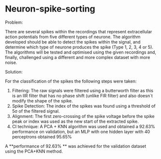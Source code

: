 # Neuron-spike-sorting

Problem: 

There are several spikes within the recordings that
represent extracellular action potentials from five different types of neurone. The algorithm developed should
be able to detect the spikes within the signal, and determine which type of neurone produces the spike (Type
1, 2, 3, 4 or 5).
The algorithms will be tested and optimised using the given recordings and, finally, challenged using a
different and more complex dataset with more noise.

Solution: 

For the classification of the spikes the following steps were taken:

1. Filtering: The raw signals were filtered using a butterworth filter as this is an IIR filter that has no phase shift (unlike FIR filter) and also doesn´t modify the shape of the spike.
2. Spike Detection: The index of the spikes was found using a threshold of 5σ of the filtered signal.
3. Alignment: The first zero-crossing of the spike voltage before the spike peak or index was used as the new start of the extracted spike. 
4. CI technique: A PCA + KNN algorithm was used and obtained a 92.63% performance on validation, but an MLP with one hidden layer with 40 perceptrons obtained 95.65%

A **performance of 92.63% ** was achieved for the validation dataset using the PCA+KNN method.

